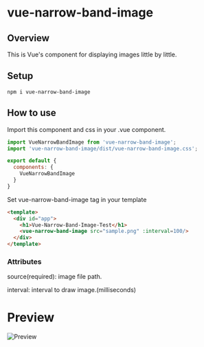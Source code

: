 # vue-narrow-band-image

## Overview

This is Vue's component for displaying images little by little.

## Setup

```
npm i vue-narrow-band-image
```

## How to use

Import this component and css in your .vue component.

```javascript
import VueNarrowBandImage from 'vue-narrow-band-image';
import 'vue-narrow-band-image/dist/vue-narrow-band-image.css';

export default {
  components: {
    VueNarrowBandImage
  }
}
```
Set vue-narrow-band-image tag in your template
  
```html
<template>
  <div id="app">
    <h1>Vue-Narrow-Band-Image-Test</h1>
    <vue-narrow-band-image src="sample.png" :interval=100/>
  </div>
</template>
```
### Attributes
source(required): image file path.

interval: interval to draw image.(milliseconds)

# Preview
![Preview](https://i.imgur.com/8IqRB1c.gif)
